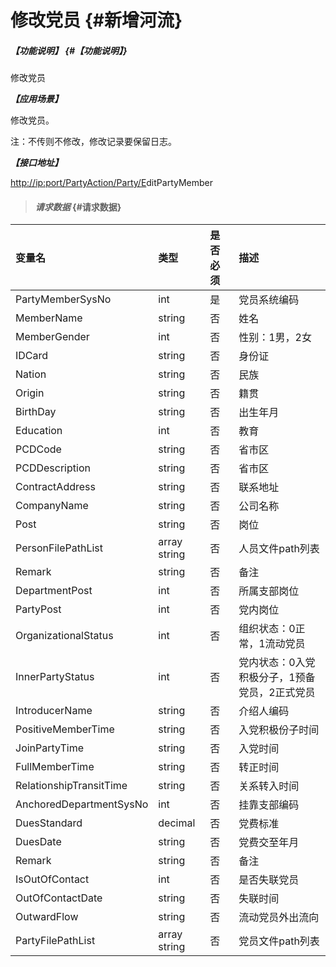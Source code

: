 # 修改党员 {#新增河流}

##### _【功能说明】_ {#【功能说明】}

修改党员

_**【应用场景】**_

修改党员。

注：不传则不修改，修改记录要保留日志。

_**【接口地址】**_

[http://ip:port/PartyAction/Party/E](http://ip:port/HMAction/River/AddRiver)ditPartyMember

> #### _请求数据_ {#请求数据}

| 变量名 | 类型 | 是否必须 | 描述 |
| :--- | :--- | :--- | :--- |
| PartyMemberSysNo | int | 是 | 党员系统编码 |
| MemberName | string | 否 | 姓名 |
| MemberGender | int | 否 | 性别：1男，2女 |
| IDCard | string | 否 | 身份证 |
| Nation | string | 否 | 民族 |
| Origin | string | 否 | 籍贯 |
| BirthDay | string | 否 | 出生年月 |
| Education | int | 否 | 教育 |
| PCDCode | string | 否 | 省市区 |
| PCDDescription | string | 否 | 省市区 |
| ContractAddress | string | 否 | 联系地址 |
| CompanyName | string | 否 | 公司名称 |
| Post | string | 否 | 岗位 |
| PersonFilePathList | array string | 否 | 人员文件path列表 |
| Remark | string | 否 | 备注 |
| DepartmentPost | int | 否 | 所属支部岗位 |
| PartyPost | int | 否 | 党内岗位 |
| OrganizationalStatus | int | 否 | 组织状态：0正常，1流动党员 |
| InnerPartyStatus | int | 否 | 党内状态：0入党积极分子，1预备党员，2正式党员 |
| IntroducerName | string | 否 | 介绍人编码 |
| PositiveMemberTime | string | 否 | 入党积极份子时间 |
| JoinPartyTime | string | 否 | 入党时间 |
| FullMemberTime | string | 否 | 转正时间 |
| RelationshipTransitTime | string | 否 | 关系转入时间 |
| AnchoredDepartmentSysNo | int | 否 | 挂靠支部编码 |
| DuesStandard | decimal | 否 | 党费标准 |
| DuesDate | string | 否 | 党费交至年月 |
| Remark | string | 否 | 备注 |
| IsOutOfContact | int | 否 | 是否失联党员 |
| OutOfContactDate | string | 否 | 失联时间 |
| OutwardFlow | string | 否 | 流动党员外出流向 |
| PartyFilePathList | array string | 否 | 党员文件path列表 |



